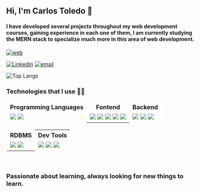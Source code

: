 
## Hi, I'm Carlos Toledo 👋 

#### I have developed several projects throughout my web development courses, gaining experience in each one of them, I am currently studying the MERN stack to specialize much more in this area of web development.


[![web](https://img.shields.io/website-up-down-green-red/http/monip.org.svg)](https://to1edo.netlify.app/)


[![LinkedIn](https://img.shields.io/badge/LinkedIn-0077B5?style=for-the-badge&logo=linkedin&logoColor=white)](https://www.linkedin.com/in/carlos-toledo-384139187)
[![email](https://img.shields.io/badge/Gmail-D14836?style=for-the-badge&logo=gmail&logoColor=white)](mailto:cltr996@gmail.com)


![Top Langs](https://github-readme-stats.vercel.app/api/top-langs/?username=to1edo&theme=blue-green)


### Technologies that I use 🧑‍💻

<table style="border: 1px solid white">
  <tr>
    <th style="border: 1px solid white">Programming Languages</th>
    <th style="border: 1px solid white">Fontend</th>
    <th style="border: 1px solid white">Backend</th>
  </tr>
  <tr>
    <td style="border: 1px solid white">
    <img src="https://img.shields.io/badge/JavaScript-F7DF1E?style=for-the-badge&logo=javascript&logoColor=black">
    <img src="https://img.shields.io/badge/PHP-777BB4?style=for-the-badge&logo=php&logoColor=white">
    </td>
    <td>
    <img src="https://img.shields.io/badge/HTML5-E34F26?style=for-the-badge&logo=html5&logoColor=white">
    <img src="https://img.shields.io/badge/CSS3-1572B6?style=for-the-badge&logo=css3&logoColor=white">
    <img src="https://img.shields.io/badge/Sass-CC6699?style=for-the-badge&logo=sass&logoColor=white">
    <img src="https://img.shields.io/badge/Tailwind_CSS-38B2AC?style=for-the-badge&logo=tailwind-css&logoColor=white">
    <img src="https://img.shields.io/badge/React-20232A?style=for-the-badge&logo=react&logoColor=61DAFB">
    </td>
    <td style="border: 1px solid white">
    <img src="https://img.shields.io/badge/Express.js-404D59?style=for-the-badge">
    <img src="https://img.shields.io/badge/Node.js-43853D?style=for-the-badge&logo=node.js&logoColor=white">
    <img src="https://img.shields.io/badge/Laravel-FF2D20?style=for-the-badge&logo=laravel&logoColor=white">
    </td>
  </tr>
</table>

<table style="border: 1px solid white">
  <tr >
    <th style="border: 1px solid white">RDBMS</th>
    <th>Dev Tools</th>
  </tr>
  <tr>
    <td>
    <img src="https://img.shields.io/badge/MySQL-00000F?style=for-the-badge&logo=mysql&logoColor=white">
    <img src="https://img.shields.io/badge/MongoDB-4EA94B?style=for-the-badge&logo=mongodb&logoColor=white">
    </td>
    <td style="border: 1px solid white">
    <img src="https://img.shields.io/badge/Visual_Studio_Code-0078D4?style=for-the-badge&logo=visual%20studio%20code&logoColor=whit">
    <img src="https://img.shields.io/badge/GIT-E44C30?style=for-the-badge&logo=git&logoColor=white">
    <img src="https://img.shields.io/badge/Netlify-00C7B7?style=for-the-badge&logo=netlify&logoColor=white">
    </td>
  </tr>
</table>
<br>

### Passionate about learning, always looking for new things to learn.


